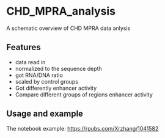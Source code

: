 # CHD_MPRA_analysis
A schematic overview of CHD MPRA data anlysis

## Features

* data read in
* normalized to the sequence depth
* got RNA/DNA ratio
* scaled by control groups
* Got differently enhancer activity
* Compare different groups of regions enhancer activity

## Usage and example
The notebook example: https://rpubs.com/Xrzhang/1041582
